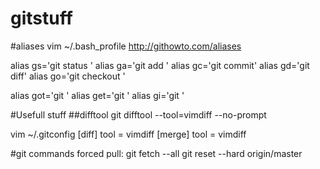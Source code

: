 gitstuff
========

#aliases
vim ~/.bash_profile
http://githowto.com/aliases

alias gs='git status '
alias ga='git add '
alias gc='git commit'
alias gd='git diff'
alias go='git checkout '

alias got='git '
alias get='git '
alias gi='git '


#Usefull stuff
##difftool
git difftool --tool=vimdiff --no-prompt

vim ~/.gitconfig
[diff]
    tool = vimdiff
[merge]
    tool = vimdiff
    
#git commands
forced pull:
git fetch --all
git reset --hard origin/master
